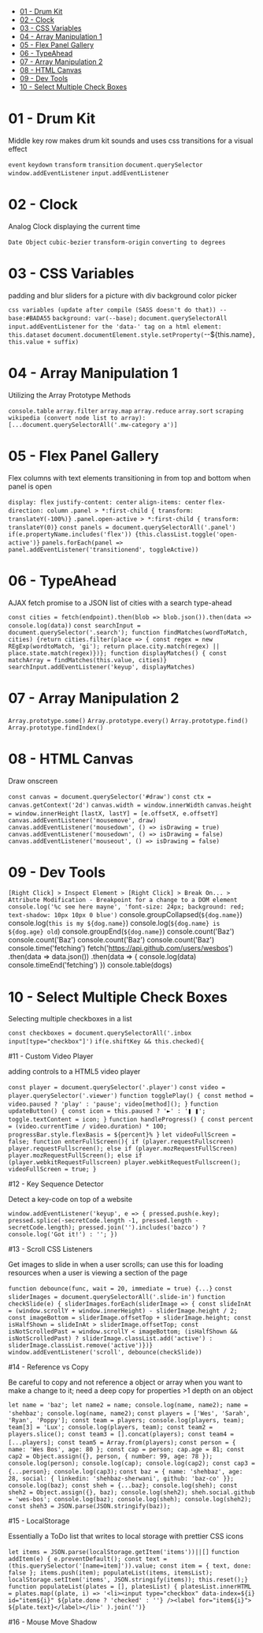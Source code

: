- [01 - Drum Kit](#01---drum-kit)
- [02 - Clock](#02---clock)
- [03 - CSS Variables](#03---css-variables)
- [04 - Array Manipulation 1](#04---array-manipulation-1)
- [05 - Flex Panel Gallery](#05---flex-panel-gallery)
- [06 - TypeAhead](#06---typeahead)
- [07 - Array Manipulation 2](#07---array-manipulation-2)
- [08 - HTML Canvas](#08---html-canvas)
- [09 - Dev Tools](#09---dev-tools)
- [10 - Select Multiple Check Boxes](#10---select-multiple-check-boxes)

# 01 - Drum Kit

Middle key row makes drum kit sounds and uses css transitions for a visual effect

`event` `keydown` `transform` `transition` `document.querySelector` `window.addEventListener` `input.addEventListener`

# 02 - Clock

Analog Clock displaying the current time

`Date Object` `cubic-bezier` `transform-origin` `converting to degrees`

# 03 - CSS Variables

padding and blur sliders for a picture with div background color picker

`css variables (update after compile (SASS doesn't do that)) --base:#BADA55` `background: var(--base);` `document.querySelectorAll` `input.addEventListener` `for the 'data-' tag on a html element: this.dataset` `document.documentElement.style.setProperty(`--${this.name}`, this.value + suffix)`

# 04 - Array Manipulation 1

Utilizing the Array Prototype Methods

`console.table` `array.filter` `array.map` `array.reduce` `array.sort` `scraping wikipedia (convert node list to array): [...document.querySelectorAll('.mw-category a')]`

# 05 - Flex Panel Gallery

Flex columns with text elements transitioning in from top and bottom when panel is open

`display: flex` `justify-content: center` `align-items: center` `flex-direction: column` `.panel > *:first-child { transform: translateY(-100%)}` `.panel.open-active > *:first-child { transform: translateY(0)}` `const panels = document.querySelectorAll('.panel')` `if(e.propertyName.includes('flex')) {this.classList.toggle('open-active')}` `panels.forEach(panel => panel.addEventListener('transitionend', toggleActive))`

# 06 - TypeAhead

AJAX fetch promise to a JSON list of cities with a search type-ahead

`const cities = fetch(endpoint).then(blob => blob.json()).then(data => console.log(data))` `const searchInput = document.querySelector('.search'); function findMatches(wordToMatch, cities) {return cities.filter(place => { const regex = new REgExp(wordtoMatch, 'gi'); return place.city.match(regex) || place.state.match(regex)})}; function displayMatches() { const matchArray = findMatches(this.value, cities)} searchInput.addEventListener('keyup', displayMatches)`

# 07 - Array Manipulation 2

`Array.prototype.some()` `Array.prototype.every()` `Array.prototype.find()` `Array.prototype.findIndex()`

# 08 - HTML Canvas

Draw onscreen

`const canvas = document.querySelector('#draw')` `const ctx = canvas.getContext('2d')` `canvas.width = window.innerWidth` `canvas.height = window.innerHeight` `[lastX, lastY] = [e.offsetX, e.offsetY]` `canvas.addEventListener('mousemove', draw)` `canvas.addEventListener('mousedown', () => isDrawing = true)` `canvas.addEventListener('mousedown', () => isDrawing = false)` `canvas.addEventListener('mouseout', () => isDrawing = false)`

# 09 - Dev Tools

`[Right Click] > Inspect Element > [Right Click] > Break On... > Attribute Modification - Breakpoint for a change to a DOM element`
`console.log('%c see here mayne', 'font-size: 24px; background: red; text-shadow: 10px 10px 0 blue')`
console.groupCollapsed(`${dog.name}`)
console.log(`this is my ${dog.name}`)
console.log(`${dog.name} is ${dog.age} old`)
console.groupEnd(`${dog.name}`)
console.count('Baz')
console.count('Baz')
console.count('Baz')
console.count('Baz')
console.time('fetching')
fetch('https://api.github.com/users/wesbos')
  .then(data => data.json())
  .then(data => {
    console.log(data)
    console.timeEnd('fetching')
  })
console.table(dogs)

# 10 - Select Multiple Check Boxes

Selecting multiple checkboxes in a list

`const checkboxes = document.querySelectorAll('.inbox input[type="checkbox"]')`  `if(e.shiftKey && this.checked){`

#11 - Custom Video Player

adding controls to a HTML5 video player

`const player = document.querySelector('.player')` `const video = player.querySelector('.viewer')` `function togglePlay() { const method = video.paused ? 'play' : 'pause'; video[method](); }` `function updateButton() { const icon = this.paused ? '►' : '❚ ❚'; toggle.textContent = icon; }` `function handleProgress() { const percent = (video.currentTime / video.duration) * 100; progressBar.style.flexBasis = ${percent}% }` `let videoFullScreen = false; function enterFullScreen(){ if (player.requestFullscreen) player.requestFullscreen(); else if (player.mozRequestFullScreen) player.mozRequestFullScreen(); else if (player.webkitRequestFullscreen) player.webkitRequestFullscreen(); videoFullScreen = true; }`

#12 - Key Sequence Detector

Detect a key-code on top of a website

`window.addEventListener('keyup', e => { pressed.push(e.key); pressed.splice(-secretCode.length -1, pressed.length - secretCode.length); pressed.join('').includes('bazco') ? console.log('Got it!') : ''; })`

#13 - Scroll CSS Listeners

Get images to slide in when a user scrolls; can use this for loading resources when a user is viewing a section of the page

`function debounce(func, wait = 20, immediate = true) {...}` `const sliderImages = document.querySelectorAll('.slide-in')` `function checkSlide(e) { sliderImages.forEach(sliderImage => { const slideInAt = (window.scrollY + window.innerHeight) - sliderImage.height / 2; const imageBottom = sliderImage.offsetTop + sliderImage.height; const isHalfShown = slideInAt > sliderImage.offsetTop; const isNotScrolledPast = window.scrollY < imageBottom; (isHalfShown && isNotScrolledPast) ? sliderImage.classList.add('active') : sliderImage.classList.remove('active')})}` `window.addEventListener('scroll', debounce(checkSlide))`

#14 - Reference vs Copy

Be  careful to copy and not reference a object or array when you want to make a change to it; need a deep copy for properties >1 depth on an object

`let name = 'baz'; let name2 = name; console.log(name, name2); name = 'shehbaz'; console.log(name, name2);` `const players = ['Wes', 'Sarah', 'Ryan', 'Poppy']; const team = players; console.log(players, team); team[3] = 'Lux'; console.log(players, team); const team2 = players.slice(); const team3 = [].concat(players); const team4 = [...players]; const team5 = Array.from(players);` `const person = { name: 'Wes Bos', age: 80 }; const cap = person; cap.age = 81; const cap2 = Object.assign({}, person, { number: 99, age: 78 }); console.log(person); console.log(cap); console.log(cap2); const cap3 = {...person}; console.log(cap3);` `const baz = { name: 'shehbaz', age: 28, social: { linkedin: 'shehbaz-sherwani', github: 'baz-co' }}; console.log(baz); const sheh = {...baz}; console.log(sheh); const sheh2 = Object.assign({}, baz); console.log(sheh2); sheh.social.github = 'wes-bos'; console.log(baz); console.log(sheh); console.log(sheh2); const sheh3 = JSON.parse(JSON.stringify(baz));`

#15 - LocalStorage

Essentially a ToDo list that writes to local storage with prettier CSS icons

`let items = JSON.parse(localStorage.getItem('items'))||[]` `function addItem(e) { e.preventDefault(); const text = (this.querySelector('[name=item]')).value; const item = { text, done: false }; items.push(item); populateList(items, itemsList); localStorage.setItem('items', JSON.stringify(items)); this.reset();}` `function populateList(plates = [], platesList) { platesList.innerHTML = plates.map((plate, i) => '<li><input type="checkbox" data-index=${i} id="item${i}" ${plate.done ? 'checked' : ''} /><label for="item${i}"> ${plate.text}</label></li>' ).join('')}`

#16 - Mouse Move Shadow

